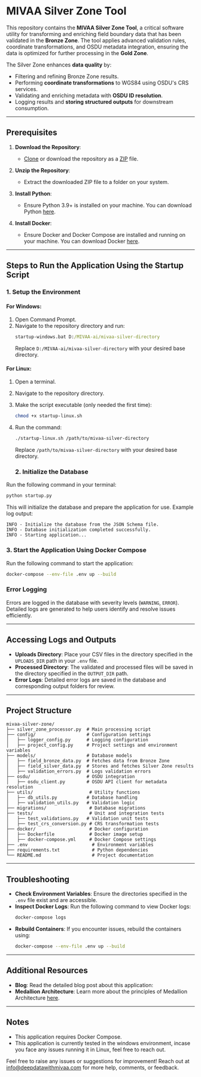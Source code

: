 # MIVAA Silver Zone Tool

This repository contains the **MIVAA Silver Zone Tool**, a critical software utility for transforming and enriching field boundary data that has been validated in the **Bronze Zone**. The tool applies advanced validation rules, coordinate transformations, and OSDU metadata integration, ensuring the data is optimized for further processing in the **Gold Zone**.

The Silver Zone enhances **data quality** by:
- Filtering and refining Bronze Zone results.
- Performing **coordinate transformations** to WGS84 using OSDU's CRS services.
- Validating and enriching metadata with **OSDU ID resolution**.
- Logging results and **storing structured outputs** for downstream consumption.

---

## Prerequisites

1. **Download the Repository**:
   - [Clone](https://github.com/MIVAA-ai/mivaa-silver-zone.git) or download the repository as a [ZIP](https://github.com/MIVAA-ai/mivaa-silver-zone/archive/refs/heads/main.zip) file.

2. **Unzip the Repository**:
   - Extract the downloaded ZIP file to a folder on your system.

3. **Install Python**:
   - Ensure Python 3.9+ is installed on your machine. You can download Python [here](https://www.python.org/downloads/).

4. **Install Docker**:
   - Ensure Docker and Docker Compose are installed and running on your machine. You can download Docker [here](https://www.docker.com/).

---

## Steps to Run the Application Using the Startup Script

### 1. Setup the Environment

#### For Windows:
1. Open Command Prompt.
2. Navigate to the repository directory and run:
   ```cmd
   startup-windows.bat D:/MIVAA-ai/mivaa-silver-directory
   ```
   Replace `D:/MIVAA-ai/mivaa-silver-directory` with your desired base directory.

#### For Linux:
1. Open a terminal.
2. Navigate to the repository directory.
3. Make the script executable (only needed the first time):
   ```bash
   chmod +x startup-linux.sh
   ```
4. Run the command:
   ```bash
   ./startup-linux.sh /path/to/mivaa-silver-directory
   ```
   Replace `/path/to/mivaa-silver-directory` with your desired base directory.


   ### 2. Initialize the Database

Run the following command in your terminal:
```bash
python startup.py
```
This will initialize the database and prepare the application for use. Example log output:
```plaintext
INFO - Initialize the database from the JSON Schema file.
INFO - Database initialization completed successfully.
INFO - Starting application...
```

### 3. Start the Application Using Docker Compose

Run the following command to start the application:
```bash
docker-compose --env-file .env up --build
```

### Error Logging
Errors are logged in the database with severity levels (`WARNING`, `ERROR`). Detailed logs are generated to help users identify and resolve issues efficiently.

---

## Accessing Logs and Outputs

- **Uploads Directory**:
  Place your CSV files in the directory specified in the `UPLOADS_DIR` path in your `.env` file.
- **Processed Directory**:
  The validated and processed files will be saved in the directory specified in the `OUTPUT_DIR` path.
- **Error Logs**:
  Detailed error logs are saved in the database and corresponding output folders for review.


---

## Project Structure

```
mivaa-silver-zone/
├── silver_zone_processor.py  # Main processing script
├── config/                   # Configuration settings
│   ├── logger_config.py      # Logging configuration
│   ├── project_config.py     # Project settings and environment variables
├── models/                   # Database models
│   ├── field_bronze_data.py  # Fetches data from Bronze Zone
│   ├── field_silver_data.py  # Stores and fetches Silver Zone results
│   ├── validation_errors.py  # Logs validation errors
├── osdu/                     # OSDU integration
│   ├── osdu_client.py        # OSDU API client for metadata resolution
├── utils/                     # Utility functions
│   ├── db_utils.py           # Database handling
│   ├── validation_utils.py   # Validation logic
├── migrations/                # Database migrations
├── tests/                     # Unit and integration tests
│   ├── test_validations.py   # Validation unit tests
│   ├── test_crs_conversion.py # CRS transformation tests
├── docker/                    # Docker configuration
│   ├── Dockerfile             # Docker image setup
│   ├── docker-compose.yml     # Docker Compose settings
├── .env                        # Environment variables
├── requirements.txt            # Python dependencies
└── README.md                   # Project documentation
```

---

## Troubleshooting

- **Check Environment Variables**:
  Ensure the directories specified in the `.env` file exist and are accessible.
- **Inspect Docker Logs**:
  Run the following command to view Docker logs:
  ```bash
  docker-compose logs
  ```
- **Rebuild Containers**:
  If you encounter issues, rebuild the containers using:
  ```bash
  docker-compose --env-file .env up --build
  ```

---

## Additional Resources
- **Blog**: Read the detailed blog post about this application: 
- **Medallion Architecture**: Learn more about the principles of Medallion Architecture [here](https://example.com).

---

## Notes

- This application requires Docker Compose.
- This application is currently tested in the windows environment, incase you face any issues running it in Linux, feel free to reach out.

Feel free to raise any issues or suggestions for improvement! Reach out at [info@deepdatawithmivaa.com](mailto:info@deepdatawithmivaa.com) for more help, comments, or feedback.

